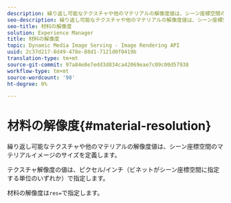 ```yaml
---
description: 繰り返し可能なテクスチャや他のマテリアルの解像度値は、シーン座標空間のマテリアルイメージのサイズを定義します。
seo-description: 繰り返し可能なテクスチャや他のマテリアルの解像度値は、シーン座標空間のマテリアルイメージのサイズを定義します。
seo-title: 材料の解像度
solution: Experience Manager
title: 材料の解像度
topic: Dynamic Media Image Serving - Image Rendering API
uuid: 2c37d217-8d49-478e-88d1-7121d0f0419b
translation-type: tm+mt
source-git-commit: 97a84e8e7edd3d834ca42069eae7c09c00d57938
workflow-type: tm+mt
source-wordcount: '98'
ht-degree: 0%

---
```



# 材料の解像度{#material-resolution}

繰り返し可能なテクスチャや他のマテリアルの解像度値は、シーン座標空間のマテリアルイメージのサイズを定義します。

テクスチャ解像度の値は、ピクセル/インチ（ビネットがシーン座標空間に指定する単位のいずれか）で指定します。

材料の解像度は`res=`で指定します。
